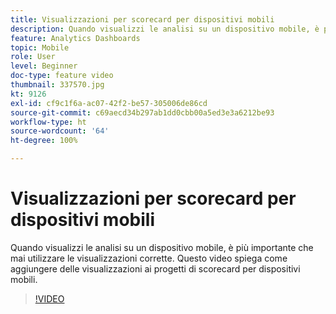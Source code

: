 ```yaml
---
title: Visualizzazioni per scorecard per dispositivi mobili
description: Quando visualizzi le analisi su un dispositivo mobile, è più importante che mai utilizzare le visualizzazioni corrette. Questo video spiega come aggiungere delle visualizzazioni ai progetti di scorecard per dispositivi mobili.
feature: Analytics Dashboards
topic: Mobile
role: User
level: Beginner
doc-type: feature video
thumbnail: 337570.jpg
kt: 9126
exl-id: cf9c1f6a-ac07-42f2-be57-305006de86cd
source-git-commit: c69aecd34b297ab1dd0cbb00a5ed3e3a6212be93
workflow-type: ht
source-wordcount: '64'
ht-degree: 100%

---
```


# Visualizzazioni per scorecard per dispositivi mobili

Quando visualizzi le analisi su un dispositivo mobile, è più importante che mai utilizzare le visualizzazioni corrette. Questo video spiega come aggiungere delle visualizzazioni ai progetti di scorecard per dispositivi mobili.

>[!VIDEO](https://video.tv.adobe.com/v/337570/?quality=12&learn=on)
